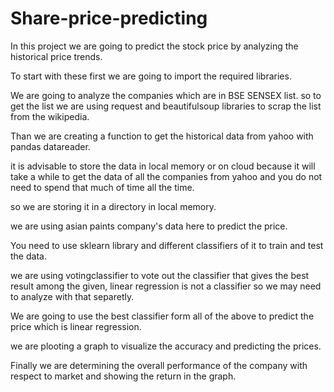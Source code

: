 # Share-price-predicting

In this project we are going to predict the stock price by analyzing the historical price trends.

To start with these first we are going to import the required libraries.

We are going to analyze the companies which are in BSE SENSEX list. so to get the list we are using request and beautifulsoup libraries to scrap the list from the wikipedia.

Than we are creating a function to get the historical data from yahoo with pandas datareader.

it is advisable to store the data in local memory or on cloud because it will take a while to get the data of all the companies from yahoo and you do not need to spend that much of time all the time.

so we are storing it in a directory in local memory.

we are using asian paints company's data here to predict the price.

You need to use sklearn library and different classifiers of it to train and test the data.

we are using votingclassifier to vote out the classifier that gives the best result among the given, linear regression is not a classifier so we may need to analyze with that separetly.

We are going to use the best classifier form all of the above to predict the price which is linear regression.

we are plooting a graph to visualize the accuracy and predicting the prices.

Finally we are determining the overall performance of the company with respect to market and showing the return in the graph.
